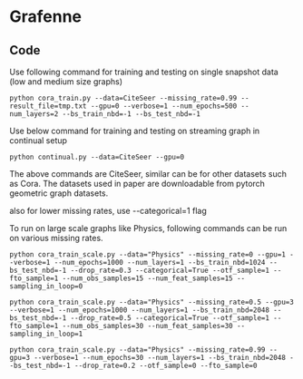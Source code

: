 # Grafenne
## Code


Use following command for training and testing on single snapshot data (low and medium size graphs)

`
python cora_train.py --data=CiteSeer --missing_rate=0.99 --result_file=tmp.txt --gpu=0 --verbose=1 --num_epochs=500 --num_layers=2 --bs_train_nbd=-1 --bs_test_nbd=-1
`

Use below command for training and testing on streaming graph in continual setup

`python continual.py --data=CiteSeer --gpu=0`


The above commands are CiteSeer, similar can be for other datasets such as Cora. The datasets used in paper are downloadable from pytorch geometric graph datasets.

also for lower missing rates, use --categorical=1 flag

To run on large scale graphs like Physics, following commands can be run on various missing rates.

`
python cora_train_scale.py --data="Physics" --missing_rate=0 --gpu=1 --verbose=1 --num_epochs=1000 --num_layers=1 --bs_train_nbd=1024 --bs_test_nbd=-1 --drop_rate=0.3 --categorical=True --otf_sample=1 --fto_sample=1 --num_obs_samples=15 --num_feat_samples=15 --sampling_in_loop=0
`

`
python cora_train_scale.py --data="Physics" --missing_rate=0.5 --gpu=3 --verbose=1 --num_epochs=1000 --num_layers=1 --bs_train_nbd=2048 --bs_test_nbd=-1 --drop_rate=0.5 --categorical=True --otf_sample=1 --fto_sample=1 --num_obs_samples=30 --num_feat_samples=30 --sampling_in_loop=1
`

`
python cora_train_scale.py --data="Physics" --missing_rate=0.99 --gpu=3 --verbose=1 --num_epochs=30 --num_layers=1 --bs_train_nbd=2048 --bs_test_nbd=-1 --drop_rate=0.2 --otf_sample=0 --fto_sample=0
`